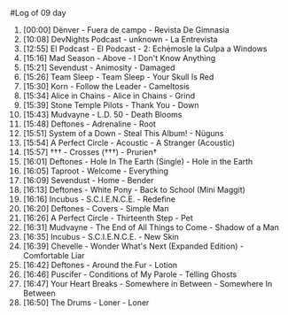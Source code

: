 #Log of 09 day

1. [00:00] Dënver - Fuera de campo - Revista De Gimnasia
1. [10:08] DevNights Podcast - unknown - La Entrevista
1. [12:55] El Podcast - El Podcast - 2: Echémosle la Culpa a Windows
1. [15:16] Mad Season - Above - I Don't Know Anything
1. [15:21] Sevendust - Animosity - Damaged
1. [15:26] Team Sleep - Team Sleep - Your Skull Is Red
1. [15:30] Korn - Follow the Leader - Cameltosis
1. [15:34] Alice in Chains - Alice in Chains - Grind
1. [15:39] Stone Temple Pilots - Thank You - Down
1. [15:43] Mudvayne - L.D. 50 - Death Blooms
1. [15:48] Deftones - Adrenaline - Root
1. [15:51] System of a Down - Steal This Album! - Nüguns
1. [15:54] A Perfect Circle - Acoustic - A Stranger (Acoustic)
1. [15:57] ††† - Crosses (†††) - Prurien†
1. [16:01] Deftones - Hole In The Earth (Single) - Hole in the Earth
1. [16:05] Taproot - Welcome - Everything
1. [16:09] Sevendust - Home - Bender
1. [16:13] Deftones - White Pony - Back to School (Mini Maggit)
1. [16:16] Incubus - S.C.I.E.N.C.E. - Redefine
1. [16:20] Deftones - Covers - Simple Man
1. [16:26] A Perfect Circle - Thirteenth Step - Pet
1. [16:31] Mudvayne - The End of All Things to Come - Shadow of a Man
1. [16:35] Incubus - S.C.I.E.N.C.E. - New Skin
1. [16:39] Chevelle - Wonder What's Next (Expanded Edition) - Comfortable Liar
1. [16:42] Deftones - Around the Fur - Lotion
1. [16:46] Puscifer - Conditions of My Parole - Telling Ghosts
1. [16:47] Your Heart Breaks - Somewhere in Between - Somewhere In Between
1. [16:50] The Drums - Loner - Loner
